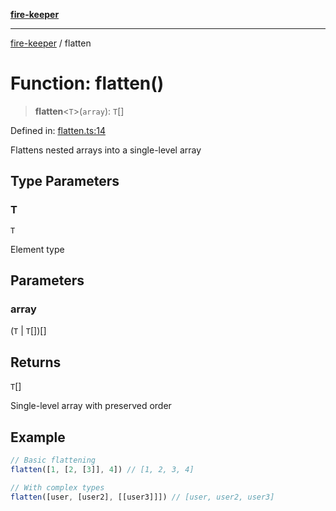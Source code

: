 [**fire-keeper**](../README.md)

***

[fire-keeper](../README.md) / flatten

# Function: flatten()

> **flatten**\<`T`\>(`array`): `T`[]

Defined in: [flatten.ts:14](https://github.com/phonowell/fire-keeper/blob/main/src/flatten.ts#L14)

Flattens nested arrays into a single-level array

## Type Parameters

### T

`T`

Element type

## Parameters

### array

(`T` \| `T`[])[]

## Returns

`T`[]

Single-level array with preserved order

## Example

```ts
// Basic flattening
flatten([1, [2, [3]], 4]) // [1, 2, 3, 4]

// With complex types
flatten([user, [user2], [[user3]]]) // [user, user2, user3]
```
